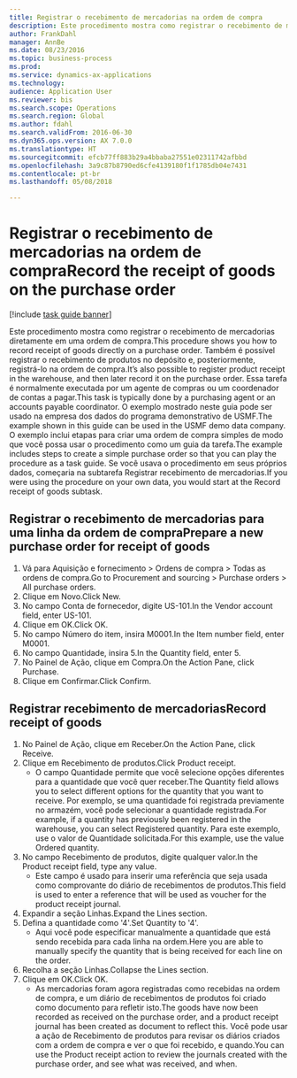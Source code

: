 ```yaml
--- 
title: Registrar o recebimento de mercadorias na ordem de compra
description: Este procedimento mostra como registrar o recebimento de mercadorias diretamente em uma ordem de compra.
author: FrankDahl
manager: AnnBe
ms.date: 08/23/2016
ms.topic: business-process
ms.prod: 
ms.service: dynamics-ax-applications
ms.technology: 
audience: Application User
ms.reviewer: bis
ms.search.scope: Operations
ms.search.region: Global
ms.author: fdahl
ms.search.validFrom: 2016-06-30
ms.dyn365.ops.version: AX 7.0.0
ms.translationtype: HT
ms.sourcegitcommit: efcb77ff883b29a4bbaba27551e02311742afbbd
ms.openlocfilehash: 3a9c87b8790ed6cfe4139180f1f1785db04e7431
ms.contentlocale: pt-br
ms.lasthandoff: 05/08/2018

---
```

# <a name="record-the-receipt-of-goods-on-the-purchase-order"></a><span data-ttu-id="02006-103">Registrar o recebimento de mercadorias na ordem de compra</span><span class="sxs-lookup"><span data-stu-id="02006-103">Record the receipt of goods on the purchase order</span></span>

[!include [task guide banner](../../includes/task-guide-banner.md)]

<span data-ttu-id="02006-104">Este procedimento mostra como registrar o recebimento de mercadorias diretamente em uma ordem de compra.</span><span class="sxs-lookup"><span data-stu-id="02006-104">This procedure shows you how to record receipt of goods directly on a purchase order.</span></span> <span data-ttu-id="02006-105">Também é possível registrar o recebimento de produtos no depósito e, posteriormente, registrá-lo na ordem de compra.</span><span class="sxs-lookup"><span data-stu-id="02006-105">It’s also possible to register product receipt in the warehouse, and then later record it on the purchase order.</span></span> <span data-ttu-id="02006-106">Essa tarefa é normalmente executada por um agente de compras ou um coordenador de contas a pagar.</span><span class="sxs-lookup"><span data-stu-id="02006-106">This task is typically done by a purchasing agent or an accounts payable coordinator.</span></span> <span data-ttu-id="02006-107">O exemplo mostrado neste guia pode ser usado na empresa dos dados do programa demonstrativo de USMF.</span><span class="sxs-lookup"><span data-stu-id="02006-107">The example shown in this guide can be used in the USMF demo data company.</span></span> <span data-ttu-id="02006-108">O exemplo inclui etapas para criar uma ordem de compra simples de modo que você possa usar o procedimento como um guia da tarefa.</span><span class="sxs-lookup"><span data-stu-id="02006-108">The example includes steps to create a simple purchase order so that you can play the procedure as a task guide.</span></span> <span data-ttu-id="02006-109">Se você usava o procedimento em seus próprios dados, começaria na subtarefa Registrar recebimento de mercadorias.</span><span class="sxs-lookup"><span data-stu-id="02006-109">If you were using the procedure on your own data, you would start at the Record receipt of goods subtask.</span></span>


## <a name="prepare-a-new-purchase-order-for-receipt-of-goods"></a><span data-ttu-id="02006-110">Registrar o recebimento de mercadorias para uma linha da ordem de compra</span><span class="sxs-lookup"><span data-stu-id="02006-110">Prepare a new purchase order for receipt of goods</span></span>
1. <span data-ttu-id="02006-111">Vá para Aquisição e fornecimento > Ordens de compra > Todas as ordens de compra.</span><span class="sxs-lookup"><span data-stu-id="02006-111">Go to Procurement and sourcing > Purchase orders > All purchase orders.</span></span>
2. <span data-ttu-id="02006-112">Clique em Novo.</span><span class="sxs-lookup"><span data-stu-id="02006-112">Click New.</span></span>
3. <span data-ttu-id="02006-113">No campo Conta de fornecedor, digite US-101.</span><span class="sxs-lookup"><span data-stu-id="02006-113">In the Vendor account field, enter US-101.</span></span>
4. <span data-ttu-id="02006-114">Clique em OK.</span><span class="sxs-lookup"><span data-stu-id="02006-114">Click OK.</span></span>
5. <span data-ttu-id="02006-115">No campo Número do item, insira M0001.</span><span class="sxs-lookup"><span data-stu-id="02006-115">In the Item number field, enter M0001.</span></span>
6. <span data-ttu-id="02006-116">No campo Quantidade, insira 5.</span><span class="sxs-lookup"><span data-stu-id="02006-116">In the Quantity field, enter 5.</span></span>
7. <span data-ttu-id="02006-117">No Painel de Ação, clique em Compra.</span><span class="sxs-lookup"><span data-stu-id="02006-117">On the Action Pane, click Purchase.</span></span>
8. <span data-ttu-id="02006-118">Clique em Confirmar.</span><span class="sxs-lookup"><span data-stu-id="02006-118">Click Confirm.</span></span>

## <a name="record-receipt-of-goods"></a><span data-ttu-id="02006-119">Registrar recebimento de mercadorias</span><span class="sxs-lookup"><span data-stu-id="02006-119">Record receipt of goods</span></span>
1. <span data-ttu-id="02006-120">No Painel de Ação, clique em Receber.</span><span class="sxs-lookup"><span data-stu-id="02006-120">On the Action Pane, click Receive.</span></span>
2. <span data-ttu-id="02006-121">Clique em Recebimento de produtos.</span><span class="sxs-lookup"><span data-stu-id="02006-121">Click Product receipt.</span></span>
    * <span data-ttu-id="02006-122">O campo Quantidade permite que você selecione opções diferentes para a quantidade que você quer receber.</span><span class="sxs-lookup"><span data-stu-id="02006-122">The Quantity field allows you to select different options for the quantity that you want to receive.</span></span> <span data-ttu-id="02006-123">Por exemplo, se uma quantidade foi registrada previamente no armazém, você pode selecionar a quantidade registrada.</span><span class="sxs-lookup"><span data-stu-id="02006-123">For example, if a quantity has previously been registered in the warehouse, you can select Registered quantity.</span></span>  <span data-ttu-id="02006-124">Para este exemplo, use o valor de Quantidade solicitada.</span><span class="sxs-lookup"><span data-stu-id="02006-124">For this example, use the value Ordered quantity.</span></span>   
3. <span data-ttu-id="02006-125">No campo Recebimento de produtos, digite qualquer valor.</span><span class="sxs-lookup"><span data-stu-id="02006-125">In the Product receipt field, type any value.</span></span>
    * <span data-ttu-id="02006-126">Este campo é usado para inserir uma referência que seja usada como comprovante do diário de recebimentos de produtos.</span><span class="sxs-lookup"><span data-stu-id="02006-126">This field is used to enter a reference that will be used as voucher for the product receipt journal.</span></span>  
4. <span data-ttu-id="02006-127">Expandir a seção Linhas.</span><span class="sxs-lookup"><span data-stu-id="02006-127">Expand the Lines section.</span></span>
5. <span data-ttu-id="02006-128">Defina a quantidade como '4'.</span><span class="sxs-lookup"><span data-stu-id="02006-128">Set Quantity to '4'.</span></span>
    * <span data-ttu-id="02006-129">Aqui você pode especificar manualmente a quantidade que está sendo recebida para cada linha na ordem.</span><span class="sxs-lookup"><span data-stu-id="02006-129">Here you are able to manually specify the quantity that is being received for each line on the order.</span></span>  
6. <span data-ttu-id="02006-130">Recolha a seção Linhas.</span><span class="sxs-lookup"><span data-stu-id="02006-130">Collapse the Lines section.</span></span>
7. <span data-ttu-id="02006-131">Clique em OK.</span><span class="sxs-lookup"><span data-stu-id="02006-131">Click OK.</span></span>
    * <span data-ttu-id="02006-132">As mercadorias foram agora registradas como recebidas na ordem de compra, e um diário de recebimentos de produtos foi criado como documento para refletir isto.</span><span class="sxs-lookup"><span data-stu-id="02006-132">The goods have now been recorded as received on the purchase order, and a product receipt journal has been created as document to reflect this.</span></span> <span data-ttu-id="02006-133">Você pode usar a ação de Recebimento de produtos para revisar os diários criados com a ordem de compra e ver o que foi recebido, e quando.</span><span class="sxs-lookup"><span data-stu-id="02006-133">You can use the Product receipt action to review the journals created with the purchase order, and see what was received, and when.</span></span>  


